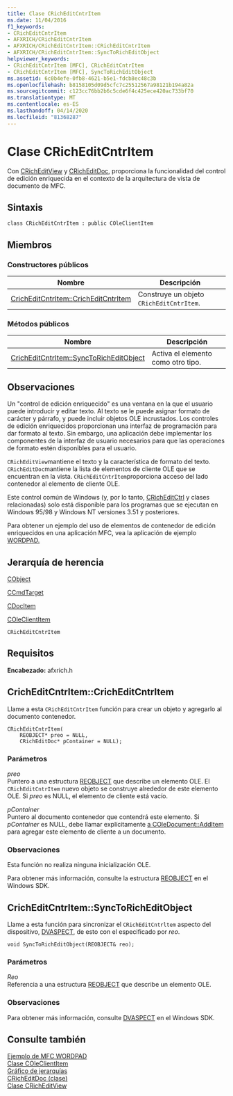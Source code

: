 ```yaml
---
title: Clase CRichEditCntrItem
ms.date: 11/04/2016
f1_keywords:
- CRichEditCntrItem
- AFXRICH/CRichEditCntrItem
- AFXRICH/CRichEditCntrItem::CRichEditCntrItem
- AFXRICH/CRichEditCntrItem::SyncToRichEditObject
helpviewer_keywords:
- CRichEditCntrItem [MFC], CRichEditCntrItem
- CRichEditCntrItem [MFC], SyncToRichEditObject
ms.assetid: 6c0b4efe-0fb8-4621-b5e1-fdcb8ec48c3b
ms.openlocfilehash: b8158105d09d5cfc7c25512567a98121b194a82a
ms.sourcegitcommit: c123cc76bb2b6c5cde6f4c425ece420ac733bf70
ms.translationtype: MT
ms.contentlocale: es-ES
ms.lasthandoff: 04/14/2020
ms.locfileid: "81368287"
---
```

# <a name="cricheditcntritem-class"></a>Clase CRichEditCntrItem

Con [CRichEditView](../../mfc/reference/cricheditview-class.md) y [CRichEditDoc](../../mfc/reference/cricheditdoc-class.md), proporciona la funcionalidad del control de edición enriquecida en el contexto de la arquitectura de vista de documento de MFC.

## <a name="syntax"></a>Sintaxis

```
class CRichEditCntrItem : public COleClientItem
```

## <a name="members"></a>Miembros

### <a name="public-constructors"></a>Constructores públicos

|Nombre|Descripción|
|----------|-----------------|
|[CrichEditCntrItem::CrichEditCntrItem](#cricheditcntritem)|Construye un objeto `CRichEditCntrItem`.|

### <a name="public-methods"></a>Métodos públicos

|Nombre|Descripción|
|----------|-----------------|
|[CrichEditCntrItem::SyncToRichEditObject](#synctoricheditobject)|Activa el elemento como otro tipo.|

## <a name="remarks"></a>Observaciones

Un "control de edición enriquecido" es una ventana en la que el usuario puede introducir y editar texto. Al texto se le puede asignar formato de carácter y párrafo, y puede incluir objetos OLE incrustados. Los controles de edición enriquecidos proporcionan una interfaz de programación para dar formato al texto. Sin embargo, una aplicación debe implementar los componentes de la interfaz de usuario necesarios para que las operaciones de formato estén disponibles para el usuario.

`CRichEditView`mantiene el texto y la característica de formato del texto. `CRichEditDoc`mantiene la lista de elementos de cliente OLE que se encuentran en la vista. `CRichEditCntrItem`proporciona acceso del lado contenedor al elemento de cliente OLE.

Este control común de Windows (y, por lo tanto, [CRichEditCtrl](../../mfc/reference/cricheditctrl-class.md) y clases relacionadas) solo está disponible para los programas que se ejecutan en Windows 95/98 y Windows NT versiones 3.51 y posteriores.

Para obtener un ejemplo del uso de elementos de contenedor de edición enriquecidos en una aplicación MFC, vea la aplicación de ejemplo [WORDPAD.](../../overview/visual-cpp-samples.md)

## <a name="inheritance-hierarchy"></a>Jerarquía de herencia

[CObject](../../mfc/reference/cobject-class.md)

[CCmdTarget](../../mfc/reference/ccmdtarget-class.md)

[CDocItem](../../mfc/reference/cdocitem-class.md)

[COleClientItem](../../mfc/reference/coleclientitem-class.md)

`CRichEditCntrItem`

## <a name="requirements"></a>Requisitos

**Encabezado:** afxrich.h

## <a name="cricheditcntritemcricheditcntritem"></a><a name="cricheditcntritem"></a>CrichEditCntrItem::CrichEditCntrItem

Llame a esta `CRichEditCntrItem` función para crear un objeto y agregarlo al documento contenedor.

```
CRichEditCntrItem(
    REOBJECT* preo = NULL,
    CRichEditDoc* pContainer = NULL);
```

### <a name="parameters"></a>Parámetros

*preo*<br/>
Puntero a una estructura [REOBJECT](/windows/win32/api/richole/ns-richole-reobject) que describe un elemento OLE. El `CRichEditCntrItem` nuevo objeto se construye alrededor de este elemento OLE. Si *preo* es NULL, el elemento de cliente está vacío.

*pContainer*<br/>
Puntero al documento contenedor que contendrá este elemento. Si *pContainer* es NULL, debe llamar explícitamente [a COleDocument::AddItem](../../mfc/reference/coledocument-class.md#additem) para agregar este elemento de cliente a un documento.

### <a name="remarks"></a>Observaciones

Esta función no realiza ninguna inicialización OLE.

Para obtener más información, consulte la estructura [REOBJECT](/windows/win32/api/richole/ns-richole-reobject) en el Windows SDK.

## <a name="cricheditcntritemsynctoricheditobject"></a><a name="synctoricheditobject"></a>CrichEditCntrItem::SyncToRichEditObject

Llame a esta función para sincronizar el `CRichEditCntrltem` aspecto del dispositivo, [DVASPECT](/windows/win32/api/wtypes/ne-wtypes-dvaspect), de esto con el especificado por *reo*.

```
void SyncToRichEditObject(REOBJECT& reo);
```

### <a name="parameters"></a>Parámetros

*Reo*<br/>
Referencia a una estructura [REOBJECT](/windows/win32/api/richole/ns-richole-reobject) que describe un elemento OLE.

### <a name="remarks"></a>Observaciones

Para obtener más información, consulte [DVASPECT](/windows/win32/api/wtypes/ne-wtypes-dvaspect) en el Windows SDK.

## <a name="see-also"></a>Consulte también

[Ejemplo de MFC WORDPAD](../../overview/visual-cpp-samples.md)<br/>
[Clase COleClientItem](../../mfc/reference/coleclientitem-class.md)<br/>
[Gráfico de jerarquías](../../mfc/hierarchy-chart.md)<br/>
[CRichEditDoc (clase)](../../mfc/reference/cricheditdoc-class.md)<br/>
[Clase CRichEditView](../../mfc/reference/cricheditview-class.md)
